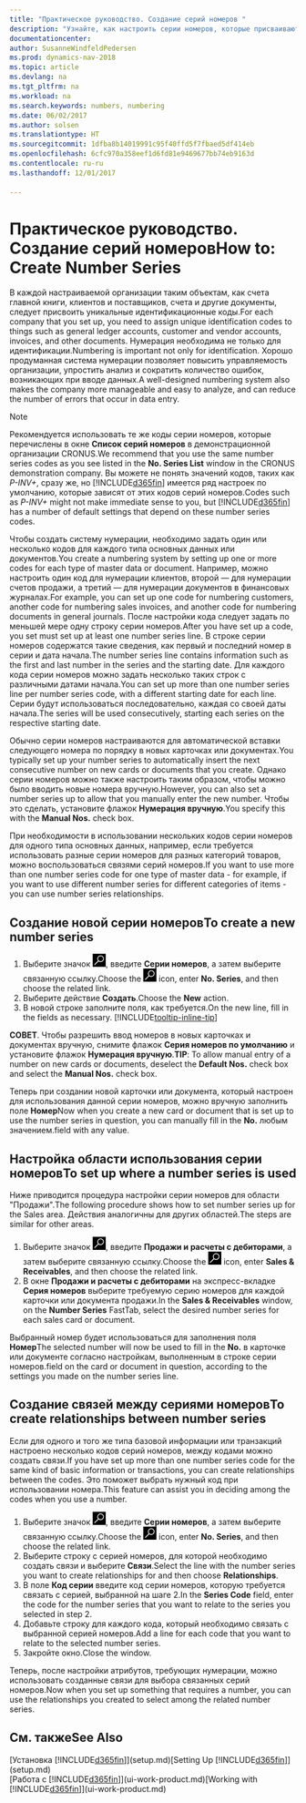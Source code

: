 ```yaml
---
title: "Практическое руководство. Создание серий номеров "
description: "Узнайте, как настроить серии номеров, которые присваивают уникальные коды счетам и документам в Dynamics NAV."
documentationcenter: 
author: SusanneWindfeldPedersen
ms.prod: dynamics-nav-2018
ms.topic: article
ms.devlang: na
ms.tgt_pltfrm: na
ms.workload: na
ms.search.keywords: numbers, numbering
ms.date: 06/02/2017
ms.author: solsen
ms.translationtype: HT
ms.sourcegitcommit: 1dfba8b14019991c95f40ffd5f7fbaed5df414eb
ms.openlocfilehash: 6cfc970a358eef1d6fd81e9469677bb74eb9163d
ms.contentlocale: ru-ru
ms.lasthandoff: 12/01/2017

---
```

# <a name="how-to-create-number-series"></a><span data-ttu-id="8f186-103">Практическое руководство. Создание серий номеров</span><span class="sxs-lookup"><span data-stu-id="8f186-103">How to: Create Number Series</span></span>
<span data-ttu-id="8f186-104">В каждой настраиваемой организации таким объектам, как счета главной книги, клиентов и поставщиков, счета и другие документы, следует присвоить уникальные идентификационные коды.</span><span class="sxs-lookup"><span data-stu-id="8f186-104">For each company that you set up, you need to assign unique identification codes to things such as general ledger accounts, customer and vendor accounts, invoices, and other documents.</span></span> <span data-ttu-id="8f186-105">Нумерация необходима не только для идентификации.</span><span class="sxs-lookup"><span data-stu-id="8f186-105">Numbering is important not only for identification.</span></span> <span data-ttu-id="8f186-106">Хорошо продуманная система нумерации позволяет повысить управляемость организации, упростить анализ и сократить количество ошибок, возникающих при вводе данных.</span><span class="sxs-lookup"><span data-stu-id="8f186-106">A well-designed numbering system also makes the company more manageable and easy to analyze, and can reduce the number of errors that occur in data entry.</span></span>

> [!NOTE]  
>   <span data-ttu-id="8f186-107">Рекомендуется использовать те же коды серии номеров, которые перечислены в окне **Список серий номеров** в демонстрационной организации CRONUS.</span><span class="sxs-lookup"><span data-stu-id="8f186-107">We recommend that you use the same number series codes as you see listed in the **No. Series List** window in the CRONUS demonstration company.</span></span> <span data-ttu-id="8f186-108">Вы можете не понять значений кодов, таких как *P-INV+*, сразу же, но [!INCLUDE[d365fin](includes/d365fin_md.md)] имеется ряд настроек по умолчанию, которые зависят от этих кодов серий номеров.</span><span class="sxs-lookup"><span data-stu-id="8f186-108">Codes such as *P-INV+* might not make immediate sense to you, but [!INCLUDE[d365fin](includes/d365fin_md.md)] has a number of default settings that depend on these number series codes.</span></span>

<span data-ttu-id="8f186-109">Чтобы создать систему нумерации, необходимо задать один или несколько кодов для каждого типа основных данных или документов.</span><span class="sxs-lookup"><span data-stu-id="8f186-109">You create a numbering system by setting up one or more codes for each type of master data or document.</span></span> <span data-ttu-id="8f186-110">Например, можно настроить один код для нумерации клиентов, второй — для нумерации счетов продажи, а третий — для нумерации документов в финансовых журналах.</span><span class="sxs-lookup"><span data-stu-id="8f186-110">For example, you can set up one code for numbering customers, another code for numbering sales invoices, and another code for numbering documents in general journals.</span></span> <span data-ttu-id="8f186-111">После настройки кода следует задать по меньшей мере одну строку серии номеров.</span><span class="sxs-lookup"><span data-stu-id="8f186-111">After you have set up a code, you set must set up at least one number series line.</span></span> <span data-ttu-id="8f186-112">В строке серии номеров содержатся такие сведения, как первый и последний номер в серии и дата начала.</span><span class="sxs-lookup"><span data-stu-id="8f186-112">The number series line contains information such as the first and last number in the series and the starting date.</span></span> <span data-ttu-id="8f186-113">Для каждого кода серии номеров можно задать несколько таких строк с различными датами начала.</span><span class="sxs-lookup"><span data-stu-id="8f186-113">You can set up more than one number series line per number series code, with a different starting date for each line.</span></span> <span data-ttu-id="8f186-114">Серии будут использоваться последовательно, каждая со своей даты начала.</span><span class="sxs-lookup"><span data-stu-id="8f186-114">The series will be used consecutively, starting each series on the respective starting date.</span></span>

<span data-ttu-id="8f186-115">Обычно серии номеров настраиваются для автоматической вставки следующего номера по порядку в новых карточках или документах.</span><span class="sxs-lookup"><span data-stu-id="8f186-115">You typically set up your number series to automatically insert the next consecutive number on new cards or documents that you create.</span></span> <span data-ttu-id="8f186-116">Однако серии номеров можно также настроить таким образом, чтобы можно было вводить новые номера вручную.</span><span class="sxs-lookup"><span data-stu-id="8f186-116">However, you can also set a number series up to allow that you manually enter the new number.</span></span> <span data-ttu-id="8f186-117">Чтобы это сделать, установите флажок **Нумерация вручную**.</span><span class="sxs-lookup"><span data-stu-id="8f186-117">You specify this with the **Manual Nos.** check box.</span></span>

<span data-ttu-id="8f186-118">При необходимости в использовании нескольких кодов серии номеров для одного типа основных данных, например, если требуется использовать разные серии номеров для разных категорий товаров, можно воспользоваться связями серий номеров.</span><span class="sxs-lookup"><span data-stu-id="8f186-118">If you want to use more than one number series code for one type of master data - for example, if you want to use different number series for different categories of items - you can use number series relationships.</span></span>

## <a name="to-create-a-new-number-series"></a><span data-ttu-id="8f186-119">Создание новой серии номеров</span><span class="sxs-lookup"><span data-stu-id="8f186-119">To create a new number series</span></span>
1. <span data-ttu-id="8f186-120">Выберите значок ![Поиск страницы или отчета](media/ui-search/search_small.png "Значок поиска страницы или отчета"), введите **Серии номеров**, а затем выберите связанную ссылку.</span><span class="sxs-lookup"><span data-stu-id="8f186-120">Choose the ![Search for Page or Report](media/ui-search/search_small.png "Search for Page or Report icon") icon, enter **No. Series**, and then choose the related link.</span></span>
2. <span data-ttu-id="8f186-121">Выберите действие **Создать**.</span><span class="sxs-lookup"><span data-stu-id="8f186-121">Choose the **New** action.</span></span>
3. <span data-ttu-id="8f186-122">В новой строке заполните поля, как требуется.</span><span class="sxs-lookup"><span data-stu-id="8f186-122">On the new line, fill in the fields as necessary.</span></span> [!INCLUDE[tooltip-inline-tip](includes/tooltip-inline-tip_md.md)]

<span data-ttu-id="8f186-123">**СОВЕТ**. Чтобы разрешить ввод номеров в новых карточках и документах вручную, снимите флажок **Серия номеров по умолчанию** и установите флажок **Нумерация вручную**.</span><span class="sxs-lookup"><span data-stu-id="8f186-123">**TIP**: To allow manual entry of a number on new cards or documents, deselect the **Default Nos.** check box and select the **Manual Nos.** check box.</span></span>

<span data-ttu-id="8f186-124">Теперь при создании новой карточки или документа, который настроен для использования данной серии номеров, можно вручную заполнить поле **Номер**</span><span class="sxs-lookup"><span data-stu-id="8f186-124">Now when you create a new card or document that is set up to use the number series in question, you can manually fill in the **No.**</span></span> <span data-ttu-id="8f186-125">любым значением.</span><span class="sxs-lookup"><span data-stu-id="8f186-125">field with any value.</span></span>  

## <a name="to-set-up-where-a-number-series-is-used"></a><span data-ttu-id="8f186-126">Настройка области использования серии номеров</span><span class="sxs-lookup"><span data-stu-id="8f186-126">To set up where a number series is used</span></span>
<span data-ttu-id="8f186-127">Ниже приводится процедура настройки серии номеров для области "Продажи".</span><span class="sxs-lookup"><span data-stu-id="8f186-127">The following procedure shows how to set number series up for the Sales area.</span></span> <span data-ttu-id="8f186-128">Действия аналогичны для других областей.</span><span class="sxs-lookup"><span data-stu-id="8f186-128">The steps are similar for other areas.</span></span>
1. <span data-ttu-id="8f186-129">Выберите значок ![Поиск страницы или отчета](media/ui-search/search_small.png "Значок поиска страницы или отчета"), введите **Продажи и расчеты с дебиторами**, а затем выберите связанную ссылку.</span><span class="sxs-lookup"><span data-stu-id="8f186-129">Choose the ![Search for Page or Report](media/ui-search/search_small.png "Search for Page or Report icon") icon, enter **Sales & Receivables**, and then choose the related link.</span></span>
2. <span data-ttu-id="8f186-130">В окне **Продажи и расчеты с дебиторами** на экспресс-вкладке **Серия номеров** выберите требуемую серию номеров для каждой карточки или документа продажи.</span><span class="sxs-lookup"><span data-stu-id="8f186-130">In the **Sales & Receivables** window, on the **Number Series** FastTab, select the desired number series for each sales card or document.</span></span>

<span data-ttu-id="8f186-131">Выбранный номер будет использоваться для заполнения поля **Номер**</span><span class="sxs-lookup"><span data-stu-id="8f186-131">The selected number will now be used to fill in the **No.**</span></span> <span data-ttu-id="8f186-132">в карточке или документе согласно настройкам, выполненным в строке серии номеров.</span><span class="sxs-lookup"><span data-stu-id="8f186-132">field on the card or document in question, according to the settings you made on the number series line.</span></span>

## <a name="to-create-relationships-between-number-series"></a><span data-ttu-id="8f186-133">Создание связей между сериями номеров</span><span class="sxs-lookup"><span data-stu-id="8f186-133">To create relationships between number series</span></span>
<span data-ttu-id="8f186-134">Если для одного и того же типа базовой информации или транзакций настроено несколько кодов серий номеров, между кодами можно создать связи.</span><span class="sxs-lookup"><span data-stu-id="8f186-134">If you have set up more than one number series code for the same kind of basic information or transactions, you can create relationships between the codes.</span></span> <span data-ttu-id="8f186-135">Это поможет выбрать нужный код при использовании номера.</span><span class="sxs-lookup"><span data-stu-id="8f186-135">This feature can assist you in deciding among the codes when you use a number.</span></span>

1. <span data-ttu-id="8f186-136">Выберите значок ![Поиск страницы или отчета](media/ui-search/search_small.png "Значок поиска страницы или отчета"), введите **Серии номеров**, а затем выберите связанную ссылку.</span><span class="sxs-lookup"><span data-stu-id="8f186-136">Choose the ![Search for Page or Report](media/ui-search/search_small.png "Search for Page or Report icon") icon, enter **No. Series**, and then choose the related link.</span></span>
2. <span data-ttu-id="8f186-137">Выберите строку с серией номеров, для которой необходимо создать связи и выберите **Связи**.</span><span class="sxs-lookup"><span data-stu-id="8f186-137">Select the line with the number series you want to create relationships for and then choose **Relationships**.</span></span>
3. <span data-ttu-id="8f186-138">В поле **Код серии** введите код серии номеров, которую требуется связать с серией, выбранной на шаге 2.</span><span class="sxs-lookup"><span data-stu-id="8f186-138">In the **Series Code** field, enter the code for the number series that you want to relate to the series you selected in step 2.</span></span>
4. <span data-ttu-id="8f186-139">Добавьте строку для каждого кода, который необходимо связать с выбранной серией номеров.</span><span class="sxs-lookup"><span data-stu-id="8f186-139">Add a line for each code that you want to relate to the selected number series.</span></span>
5. <span data-ttu-id="8f186-140">Закройте окно.</span><span class="sxs-lookup"><span data-stu-id="8f186-140">Close the window.</span></span>

<span data-ttu-id="8f186-141">Теперь, после настройки атрибутов, требующих нумерации, можно использовать созданные связи для выбора связанных серий номеров.</span><span class="sxs-lookup"><span data-stu-id="8f186-141">Now when you set up something that requires a number, you can use the relationships you created to select among the related number series.</span></span>

## <a name="see-also"></a><span data-ttu-id="8f186-142">См. также</span><span class="sxs-lookup"><span data-stu-id="8f186-142">See Also</span></span>
<span data-ttu-id="8f186-143">[Установка [!INCLUDE[d365fin](includes/d365fin_md.md)]](setup.md)</span><span class="sxs-lookup"><span data-stu-id="8f186-143">[Setting Up [!INCLUDE[d365fin](includes/d365fin_md.md)]](setup.md)</span></span>  
<span data-ttu-id="8f186-144">[Работа с [!INCLUDE[d365fin](includes/d365fin_md.md)]](ui-work-product.md)</span><span class="sxs-lookup"><span data-stu-id="8f186-144">[Working with [!INCLUDE[d365fin](includes/d365fin_md.md)]](ui-work-product.md)</span></span>  

